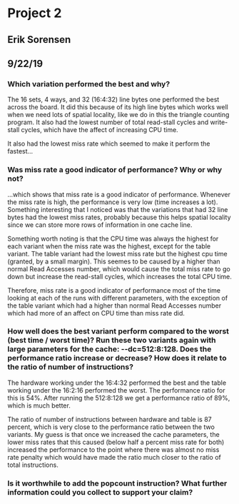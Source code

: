 # Project 2
## Erik Sorensen
## 9/22/19


### Which variation performed the best and why?

The 16 sets, 4 ways, and 32 (16:4:32) line bytes one performed the best across the board. It did this because of its high line bytes which works well when we need lots of spatial locality, like we do in this the triangle counting program. It also had the lowest number of total read-stall cycles and write-stall cycles, which have the affect of increasing CPU time.

It also had the lowest miss rate which seemed to make it perform the fastest...

### Was miss rate a good indicator of performance? Why or why not?

...which shows that miss rate is a good indicator of performance. Whenever the miss rate is high, the performance is very low (time increases a lot). Something interesting that I noticed was that the variations that had 32 line bytes had the lowest miss rates, probably because this helps spatial locality since we can store more rows of information in one cache line.

Something worth noting is that the CPU time was always the highest for each variant when the miss rate was the highest, except for the table variant. The table variant had the lowest miss rate but the highest cpu time (granted, by a small margin). This seemes to be caused by a higher than normal Read Accesses number, which would cause the total miss rate to go down but increase the read-stall cycles, which increases the total CPU time.

Therefore, miss rate is a good indicator of performance most of the time looking at each of the runs with different parameters, with the exception of the table variant which had a higher than normal Read Accesses number which had more of an affect on CPU time than miss rate did.


### How well does the best variant perform compared to the worst (best time / worst time)? Run these two variants again with large parameters for the cache: --dc=512:8:128. Does the performance ratio increase or decrease? How does it relate to the ratio of number of instructions?

The hardware working under the 16:4:32 performed the best and the table working under the 16:2:16 performed the worst. The performance ratio for this is 54%.  After running the 512:8:128 we get a performance ratio of 89%, which is much better.

The ratio of number of instructions between hardware and table is 87 percent, which is very close to the performance ratio between the two variants. My guess is that once we increased the cache parameters, the lower miss rates that this caused (below half a percent miss rate for both) increased the performance to the point where there was almost no miss rate penalty which would have made the ratio much closer to the ratio of total instructions.


### Is it worthwhile to add the popcount instruction? What further information could you collect to support your claim?
